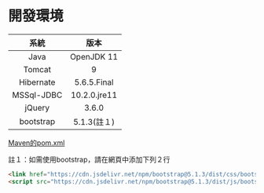 # 開發環境
|系統|版本|
|:-:|:-:|
|Java|OpenJDK 11|
|Tomcat|9|
|Hibernate|5.6.5.Final|
|MSSql-JDBC|10.2.0.jre11|
|jQuery|3.6.0|
|bootstrap|5.1.3(註１)|

[Maven的pom.xml](../pom.xml)

註１：如需使用bootstrap，請在網頁中添加下列２行
```html
<link href="https://cdn.jsdelivr.net/npm/bootstrap@5.1.3/dist/css/bootstrap.min.css" rel="stylesheet" integrity="sha384-1BmE4kWBq78iYhFldvKuhfTAU6auU8tT94WrHftjDbrCEXSU1oBoqyl2QvZ6jIW3" crossorigin="anonymous">
<script src="https://cdn.jsdelivr.net/npm/bootstrap@5.1.3/dist/js/bootstrap.bundle.min.js" integrity="sha384-ka7Sk0Gln4gmtz2MlQnikT1wXgYsOg+OMhuP+IlRH9sENBO0LRn5q+8nbTov4+1p" crossorigin="anonymous"></script>
```



